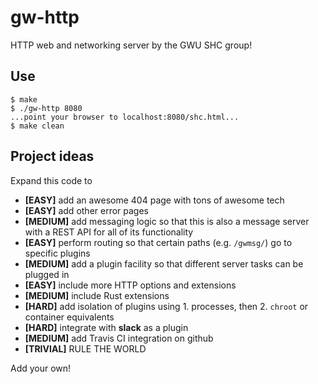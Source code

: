 # gw-http

HTTP web and networking server by the GWU SHC group!

## Use

```
$ make
$ ./gw-http 8080
...point your browser to localhost:8080/shc.html...
$ make clean
```

## Project ideas

Expand this code to

- **[EASY]** add an awesome 404 page with tons of awesome tech
- **[EASY]** add other error pages
- **[MEDIUM]** add messaging logic so that this is also a message server with a REST API for all of its functionality
- **[EASY]** perform routing so that certain paths (e.g. `/gwmsg/`) go to specific plugins
- **[MEDIUM]** add a plugin facility so that different server tasks can be plugged in
- **[EASY]** include more HTTP options and extensions
- **[MEDIUM]** include Rust extensions
- **[HARD]** add isolation of plugins using 1. processes, then 2. `chroot` or container equivalents
- **[HARD]** integrate with **slack** as a plugin
- **[MEDIUM]** add Travis CI integration on github
- **[TRIVIAL]** RULE THE WORLD

Add your own!
